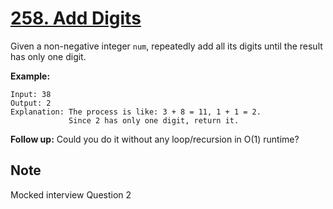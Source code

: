# [258. Add Digits](https://leetcode.com/problems/add-digits/)

Given a non-negative integer `num`, repeatedly add all its digits until the result has only one digit.

**Example:**
```
Input: 38
Output: 2
Explanation: The process is like: 3 + 8 = 11, 1 + 1 = 2.
             Since 2 has only one digit, return it.
```
**Follow up:**
Could you do it without any loop/recursion in O(1) runtime?

## Note
Mocked interview Question 2
